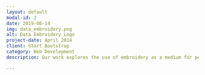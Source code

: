 ```yaml
---
layout: default
modal-id: 2
date: 2019-06-14
img: data_embroidery.png
alt: Data Embroidery Logo
project-date: April 2014
client: Start Bootstrap
category: Web Development
description: Our work explores the use of embroidery as a medium for personal data representation. Personal physicalization is at the intersection of personal visualization and physicalization. More precisely, personal physicalization uses tangible objects to represent data in a personal context. This unique design space inspired us to explore alternative mediums to integrate data with personal artifacts, as well as facilitate the exploration of a multi-sensory data encoding. We first developed a workflow for authoring embroidered physicalizations. Then, we used this process to create an embroidered blanket based on text message data. <br><br>More specifically, I developed a python library that allows low level control over texture when authoring visualization using a (computer numerically controlled) embroidery machine. Using the library I embroidered a comforter with a visualization of text messages exchanged between me and my partner. The blanket is covered in colourful lines, which each represent a single text message. The length of each line represents the length of the message, with my messages extending to the right and his to the left. Each line is composed of several colours representing IBM Watson's emotional analysis of the message. Finally, each conversation was tagged with key words, which were embroidered next to their respective conversations. <br><br>This project aimed to design mementos using personal data and investigate techniques for embedding our stories into the artifacts we cherish. It was presented as a poster at VIS 2019 and received an honourable mention for best poster. <br><br>Poster&#58; http&#58;//hdl.handle.net/1880/110218<br>Github&#58;<br>https&#58;//github.com/kawannam/stitchcode<br>Video&#58; https&#58;//vimeo.com/290331608<br>Award&#58; http&#58;//ieeevis.org/year/2018/info/awards/best-poster-awards

---
```

